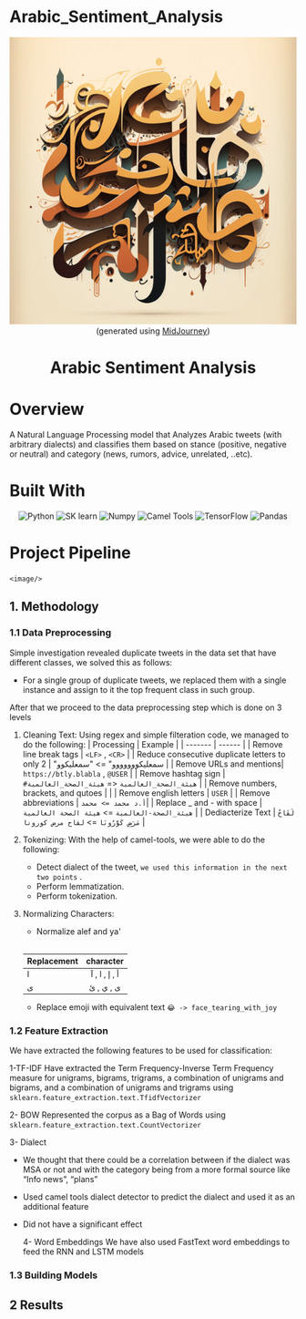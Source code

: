 # Arabic_Sentiment_Analysis

<div align="center">
<img src="./image/README/1676823077790.png" style="width:600px;" alt="Cover">
</div>
<div align="center">
(generated using <a href="https://midjourney.com/home/">MidJourney</a>)
</div>
<h1 align="center">
  Arabic Sentiment Analysis
</h1>

# Overview

A Natural Language Processing model that Analyzes Arabic tweets (with arbitrary dialects) and classifies them based on stance (positive, negative or neutral) and category (news, rumors, advice, unrelated, ..etc).

# Built With

<div align="center">

<img src="https://upload.wikimedia.org/wikipedia/commons/thumb/1/1f/Python_logo_01.svg/640px-Python_logo_01.svg.png" alt="Python" style="height: 60px">

<img src="https://upload.wikimedia.org/wikipedia/commons/thumb/0/05/Scikit_learn_logo_small.svg/1200px-Scikit_learn_logo_small.svg.png" alt="SK learn" style="height: 60px">

<img src="https://user-images.githubusercontent.com/67586773/105040771-43887300-5a88-11eb-9f01-bee100b9ef22.png" alt="Numpy" style="height: 60px">

<img src="https://avatars.githubusercontent.com/u/45758208?s=280&v=4" alt="Camel Tools" style="height: 60px">

<img src="https://cdn-images-1.medium.com/max/1200/1*iDQvKoz7gGHc6YXqvqWWZQ.png" alt="TensorFlow" style="height: 60px">

<img src="https://img-blog.csdnimg.cn/e8664fbfb5cc48e9a45b98d0b905959d.png" alt="Pandas" style="height: 60px">

</div>


# Project Pipeline

` <image/> `

## 1. Methodology

### 1.1 Data Preprocessing
Simple investigation revealed duplicate tweets in the data set that have different classes, we solved this as follows:
- For a single group of duplicate tweets, we replaced them with a single instance and assign to it the top frequent class in such group.

After that we proceed to the data preprocessing step which is done on 3 levels

1. Cleaning Text:
  Using regex and simple filteration code, we managed to do the following:
    | Processing             | Example          |
    | -------                |  ------          |
    | Remove line break tags | `<LF>` ,  `<CR>` |
    | Reduce consecutive duplicate letters to only 2 | "سمعليكووووووو" => "سمعليكوو |
    | Remove URLs and mentions| `https://btly.blabla` ,  `@USER` |
    | Remove hashtag sign | `#هيئة_الصحة_العالمية` <= `هيئة_الصحة_العالمية` |
    | Remove numbers, brackets, and qutoes  |     |
    | Remove english letters | `USER` |
    | Remove abbreviations  | `أ.د محمد => محمد`|
    | Replace _ and - with space | `هيئة_الصحة-العالمية` => `هيئة الصحة العالمية` |
    | Dediacterize Text | `لَقَاحُ مَرَضِ كَوَّرُونَا` => `لقاح مرض كورونا` |
    
2. Tokenizing:
  With the help of camel-tools, we were able to do the following:
    - Detect dialect of the tweet, `we used this information in the next two points` .
    - Perform lemmatization.
    - Perform tokenization.
3. Normalizing Characters:
    - Normalize alef and ya'
    <br>
    
    | Replacement   | character|
    | ------------- |:-------------:|
    | ا    | أ ,  إ , ا , آ |
    | ى     | ى , ي , ئ      |
    
    - Replace emoji with equivalent text `😂 -> face_tearing_with_joy`
### 1.2 Feature Extraction
We have extracted the following features to be used for classification:

   1-TF-IDF
Have extracted the Term Frequency-Inverse Term Frequency measure for unigrams, bigrams, trigrams, a combination of unigrams and bigrams, and a combination of unigrams and trigrams using `sklearn.feature_extraction.text.TfidfVectorizer` 
    
   2- BOW
Represented the corpus as a Bag of Words using `sklearn.feature_extraction.text.CountVectorizer`
    
   3- Dialect
- We thought that there could be a correlation between if the dialect was MSA or not and with the category being from a more formal source like “Info news”, “plans”
- Used camel tools dialect detector to predict the dialect and used it as an additional feature
- Did not have a significant effect
    
   4- Word Embeddings
We have also used FastText word embeddings to feed the RNN and LSTM models

### 1.3 Building Models

## 2 Results
